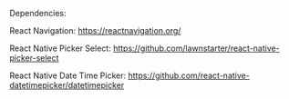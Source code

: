 Dependencies:

React Navigation:
https://reactnavigation.org/

React Native Picker Select:
https://github.com/lawnstarter/react-native-picker-select

React Native Date Time Picker:
https://github.com/react-native-datetimepicker/datetimepicker

